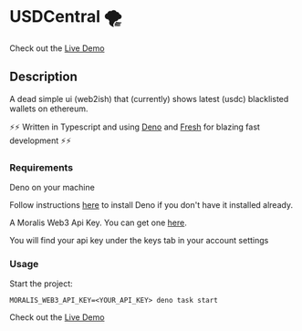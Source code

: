 # USDCentral 🌪

Check out the [Live Demo](https://usdcentral.deno.dev) 
## Description

A dead simple ui (web2ish) that (currently) shows latest (usdc) blacklisted wallets on ethereum.

⚡⚡ Written in Typescript and using [Deno](https://deno.land) and
[Fresh](https://fresh.deno.dev) for blazing fast development ⚡⚡

### Requirements

Deno on your machine

Follow instructions [here](https://deno.land/#installation) to install Deno if
you don't have it installed already.

A Moralis Web3 Api Key. You can get one [here](https://moralis.io/).

You will find your api key under the keys tab in your account settings

### Usage

Start the project:

```
MORALIS_WEB3_API_KEY=<YOUR_API_KEY> deno task start
```
Check out the [Live Demo](https://usdcentral.deno.dev) 
